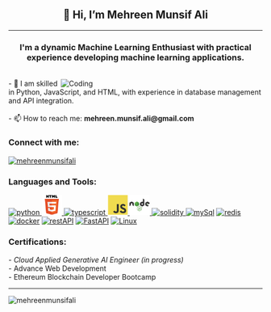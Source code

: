 <h2 align="center">👋 Hi, I’m Mehreen Munsif Ali</h2>
<hr>
<h3 align="center">I'm a dynamic Machine Learning Enthusiast with practical experience developing machine learning applications.</h3><br>
<img align="right" alt="Coding" width="400" src="https://cdn1.kibrispdr.org/data/14/coding-gif-24.gif">
- 🌱 I am skilled in Python, JavaScript, and HTML, with experience in database management and API integration.</b><br><br>
- 📫 How to reach me: <b>mehreen.munsif.ali@gmail.com</b>

<h3 align="left">Connect with me:</h3>
<p align="left">
<a href="https://linkedin.com/in/mehreenmunsifali" target="blank"><img align="center" src="https://raw.githubusercontent.com/rahuldkjain/github-profile-readme-generator/master/src/images/icons/Social/linked-in-alt.svg" alt="mehreenmunsifali" height="30" width="40" /></a>
</p>

<h3 align="left">Languages and Tools:</h3>
<p align="left"> <a href="https://en.m.wikipedia.org/wiki/File:Python-logo-notext.svg" target="_blank" rel="noreferrer" title="Python"> <img src="https://upload.wikimedia.org/wikipedia/commons/c/c3/Python-logo-notext.svg" alt="python" width="40" height="40"/> </a> <a href="https://www.w3.org/html/" target="_blank" rel="noreferrer" title="HTML"> <img src="https://raw.githubusercontent.com/devicons/devicon/master/icons/html5/html5-original-wordmark.svg" alt="html5" width="40" height="40"/> </a> <a href="https://medium.com/front-end-weekly/learn-typescript-in-15-minutes-bf921cf355f5o" target="_blank" rel="noreferrer" title="TypeScript"> <img src="https://miro.medium.com/v2/resize:fit:720/format:webp/1*ZfCTE6kZArxc0Nr_MybXPQ.png" alt="typescript" width="70" height="25"/> </a> <a href="https://developer.mozilla.org/en-US/docs/Web/JavaScript" target="_blank" rel="noreferrer"> <img src="https://raw.githubusercontent.com/devicons/devicon/master/icons/javascript/javascript-original.svg" title="JavaScript" alt="javascript" width="40" height="40"/> </a> <a href="https://nodejs.org" target="_blank" rel="noreferrer" title="NodeJS"> <img src="https://raw.githubusercontent.com/devicons/devicon/master/icons/nodejs/nodejs-original-wordmark.svg" alt="nodejs" width="40" height="40"/> </a> <a href="https://docs.soliditylang.org/en/v0.8.23/" target="_blank" rel="noreferrer" title="Solidity"> <img src="https://download.logo.wine/logo/Solidity/Solidity-Logo.wine.png" alt="solidity" width="55" height="45"/> </a> <a href="https://www.pngwing.com/en/search?q=mysql#google_vignette" target="_blank" rel="noreferrer" title="MySQL"> <img src="https://w7.pngwing.com/pngs/747/798/png-transparent-mysql-logo-mysql-database-web-development-computer-software-dolphin-marine-mammal-animals-text-thumbnail.png" alt="mySql" width="40" height="40"/></a> <a href="https://www.logo.wine/logo/Redis" target="_blank" rel="noreferrer" title="redis"> <img src="https://www.logo.wine/a/logo/Redis/Redis-Logo.wine.svg" alt="redis" width="55" height="45"/></a> <a href="https://logos-world.net/docker-logo/" target="_blank" rel="noreferrer" title="Docker"> <img src="https://logos-world.net/wp-content/uploads/2021/02/Docker-Logo-700x394.png" alt="docker" width="60" height="45"/></a> <a href="https://medium.com/@eya.abbassi11/mastering-restful-api-design-with-node-js-and-express-a-backend-engineers-guide-08c4723d93eb" target="_blank" rel="noreferrer" title="RestAPI"> <img src="https://miro.medium.com/v2/resize:fit:720/format:webp/1*CiVW0IQDeLIYO8uXrd-8dw.png" alt="restAPI" width="40" height="40"/></a> <a href="https://fastapi.tiangolo.com/" target="_blank" rel="noreferrer" title="FastAPI"> <img src="https://fastapi.tiangolo.com/img/logo-margin/logo-teal.png" alt="FastAPI" width="65" height="35"/></a> <a href="https://en.logodownload.org/linux-logo/" target="_blank" rel="noreferrer" title="Linux"> <img src="https://logodownload.org/wp-content/uploads/2022/05/linux-logo-0.png" alt="Linux" width="60" height="45"/></a> </p>

<h3 align="left">Certifications:</h3>
- <i>Cloud Applied Generative AI Engineer (in progress)</i><br>
- Advance Web Development<br>
- Ethereum Blockchain Developer Bootcamp<br>
<hr>


<p><img align="left" src="https://github-readme-stats.vercel.app/api/top-langs?username=mehreenmunsifali&show_icons=true&locale=en&layout=compact" alt="mehreenmunsifali" /></p>

<!---
MehreenMunsifAli/MehreenMunsifAli is a ✨ special ✨ repository because its `README.md` (this file) appears on your GitHub profile.
You can click the Preview link to take a look at your changes.
--->
